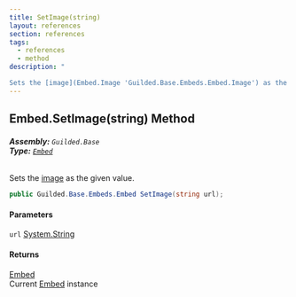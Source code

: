 ```yaml
---
title: SetImage(string)
layout: references
section: references
tags:
  - references
  - method
description: "

Sets the [image](Embed.Image 'Guilded.Base.Embeds.Embed.Image') as the given value."
---
```


## Embed.SetImage(string) Method
###### **Assembly:** `Guilded.Base`<br/>**Type:** [`Embed`](Embed 'Guilded.Base.Embeds.Embed')

Sets the [image](Embed.Image 'Guilded.Base.Embeds.Embed.Image') as the given value.

```csharp
public Guilded.Base.Embeds.Embed SetImage(string url);
```
#### Parameters

<a name='Guilded.Base.Embeds.Embed.SetImage(string).url'></a>

`url` [System.String](https://docs.microsoft.com/en-us/dotnet/api/System.String 'System.String')

#### Returns
[Embed](Embed 'Guilded.Base.Embeds.Embed')  
Current [Embed](Embed 'Guilded.Base.Embeds.Embed') instance